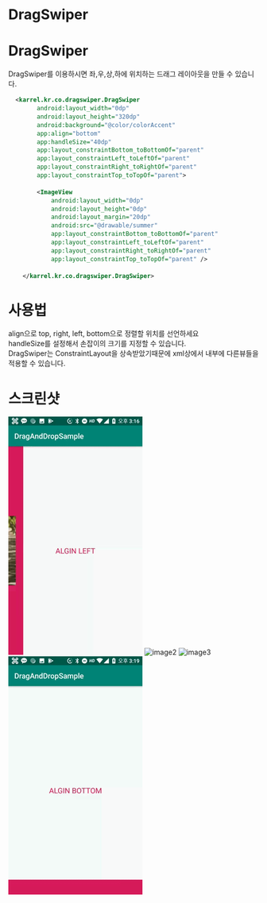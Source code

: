 # DragSwiper
DragSwiper
====

DragSwiper를 이용하시면 좌,우,상,하에 위치하는 드래그 레이아웃을 만들 수 있습니다.</br>

``` xml
  <karrel.kr.co.dragswiper.DragSwiper
        android:layout_width="0dp"
        android:layout_height="320dp"
        android:background="@color/colorAccent"
        app:align="bottom"
        app:handleSize="40dp"
        app:layout_constraintBottom_toBottomOf="parent"
        app:layout_constraintLeft_toLeftOf="parent"
        app:layout_constraintRight_toRightOf="parent"
        app:layout_constraintTop_toTopOf="parent">

        <ImageView
            android:layout_width="0dp"
            android:layout_height="0dp"
            android:layout_margin="20dp"
            android:src="@drawable/summer"
            app:layout_constraintBottom_toBottomOf="parent"
            app:layout_constraintLeft_toLeftOf="parent"
            app:layout_constraintRight_toRightOf="parent"
            app:layout_constraintTop_toTopOf="parent" />

    </karrel.kr.co.dragswiper.DragSwiper>
```

# 사용법
align으로 top, right, left, bottom으로 정렬할 위치를 선언하세요</br>
handleSize를 설정해서 손잡이의 크기를 지정할 수 있습니다.</br>
DragSwiper는 ConstraintLayout을 상속받았기때문에 xml상에서 내부에 다른뷰들을 적용할 수 있습니다.</br>

# 스크린샷
![image1](./screenshot/algin_left.gif)
![image2](./screenshot/algin_top.gif)
![image3](./screenshot/algin_right.gif)
![image4](./screenshot/algin_bottom.gif)


